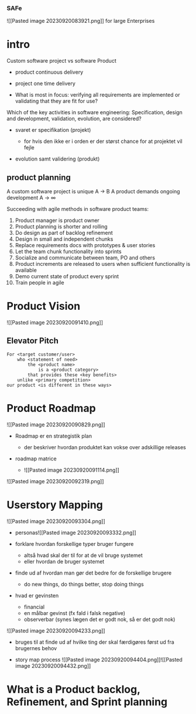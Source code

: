 ### SAFe
![[Pasted image 20230920083921.png]]
for large Enterprises 

# intro
Custom software project vs software Product
* product continuous delivery  
* project one time delivery


* What is most in focus: verifying all requirements are implemented or validating that they are fit for use?


Which of the key activities in software engineering: Specification, design and development, validation, evolution, are considered?
* svaret er specifikation (projekt)
	* for hvis den ikke er i orden er der størst chance for at projektet vil fejle

* evolution samt validering (produkt)

## product planning 
A custom software project is unique A → B 
A product demands ongoing development A → ∞

Succeeding with agile methods in software product teams:
1. Product manager is product owner 
2. Product planning is shorter and rolling 
3. Do design as part of backlog refinement 
4. Design in small and independent chunks 
5. Replace requirements docs with prototypes & user stories
6. Let the team chunk functionality into sprints 
7. Socialize and communicate between team, PO and others 
8. Product increments are released to users when sufficient functionality is available 
9. Demo current state of product every sprint 
10. Train people in agile

# Product Vision


![[Pasted image 20230920091410.png]]

## Elevator Pitch

```
For <target customer/user>
	who <statement of need>
		the <product name>
			is a <product category>
		that provides these <key benefits>
	unlike <primary competition>
our product <is different in these ways>
```

# Product Roadmap
![[Pasted image 20230920090829.png]]
* Roadmap er en strategistik plan 
	* der beskriver hvordan produktet kan vokse over adskillige releases 

* roadmap matrice
	* ![[Pasted image 20230920091114.png]]

![[Pasted image 20230920092319.png]]

# Userstory Mapping
![[Pasted image 20230920093304.png]]
* personas![[Pasted image 20230920093332.png]]
* forklare hvordan forskellige typer bruger fungere
	* altså hvad skal der til for at de vil bruge systemet
	* eller hvordan de bruger systemet

* finde ud af hvordan man gør det bedre for de forskellige brugere
	* do new things, do things better, stop doing things

* hvad er gevinsten 
	* financial
	* en målbar gevinst (fx fald i falsk negative)
	* observerbar (synes lægen det er godt nok, så er det godt nok)

![[Pasted image 20230920094233.png]]
* bruges til at finde ud af hvilke ting der skal færdigøres først ud fra brugernes behov


* story map process ![[Pasted image 20230920094404.png]]![[Pasted image 20230920094432.png]]

# What is a Product backlog, Refinement, and Sprint planning